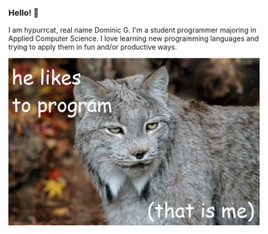 ### Hello! 👋
I am hypurrcat, real name Dominic G.
I'm a student programmer majoring in Applied Computer Science.
I love learning new programming languages and trying to apply them in fun and/or productive ways.

<img src="gh.png" alt="Cute Lynx Pic" width="800">
